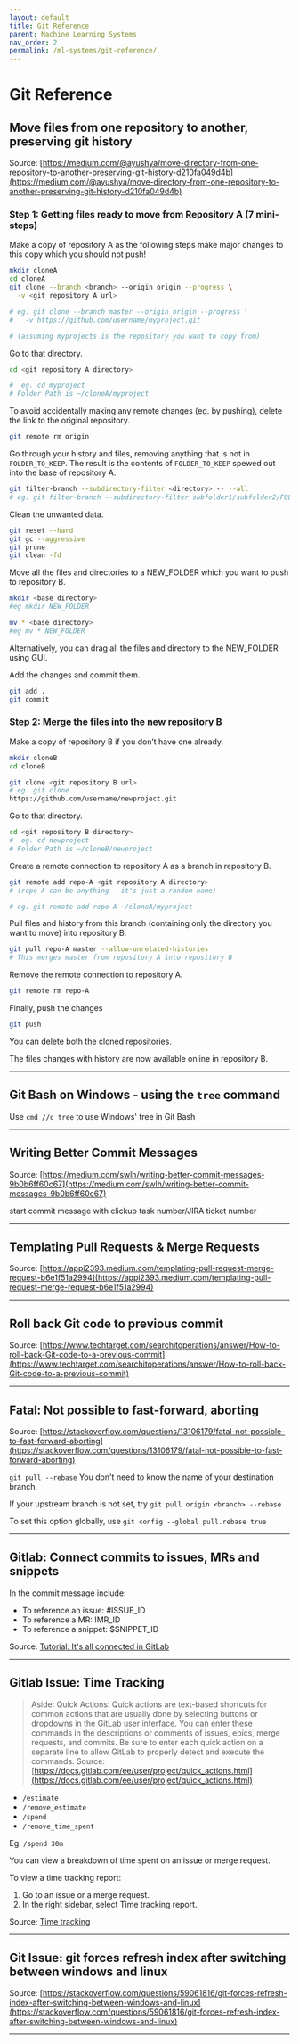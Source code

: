 ```yaml
---
layout: default
title: Git Reference
parent: Machine Learning Systems
nav_order: 2
permalink: /ml-systems/git-reference/
---
```


# Git Reference

## Move files from one repository to another, preserving git history

Source: [https://medium.com/@ayushya/move-directory-from-one-repository-to-another-preserving-git-history-d210fa049d4b](https://medium.com/@ayushya/move-directory-from-one-repository-to-another-preserving-git-history-d210fa049d4b)

### Step 1: Getting files ready to move from Repository A (7 mini-steps)

Make a copy of repository A as the following steps make major changes to this copy which you should not push!

```bash
mkdir cloneA
cd cloneA
git clone --branch <branch> --origin origin --progress \
  -v <git repository A url>

# eg. git clone --branch master --origin origin --progress \
#   -v https://github.com/username/myproject.git

# (assuming myprojects is the repository you want to copy from)
```

Go to that directory.

```bash
cd <git repository A directory>

#  eg. cd myproject
# Folder Path is ~/cloneA/myproject
```

To avoid accidentally making any remote changes (eg. by pushing), delete the link to the original repository.

```bash
git remote rm origin
```

Go through your history and files, removing anything that is not in `FOLDER_TO_KEEP`. The result is the contents of `FOLDER_TO_KEEP` spewed out into the base of repository A.

```bash
git filter-branch --subdirectory-filter <directory> -- --all
# eg. git filter-branch --subdirectory-filter subfolder1/subfolder2/FOLDER_TO_KEEP -- --all
```

Clean the unwanted data.

```bash
git reset --hard
git gc --aggressive 
git prune
git clean -fd
```

Move all the files and directories to a NEW_FOLDER which you want to push to repository B.

```bash
mkdir <base directory>
#eg mkdir NEW_FOLDER

mv * <base directory>
#eg mv * NEW_FOLDER
```

Alternatively, you can drag all the files and directory to the NEW_FOLDER using GUI.

Add the changes and commit them.

```bash
git add .
git commit
```

### Step 2: Merge the files into the new repository B

Make a copy of repository B if you don’t have one already.

```bash
mkdir cloneB
cd cloneB

git clone <git repository B url>
# eg. git clone 
https://github.com/username/newproject.git
```

Go to that directory.

```bash
cd <git repository B directory>
#  eg. cd newproject
# Folder Path is ~/cloneB/newproject
```

Create a remote connection to repository A as a branch in repository B.

```bash
git remote add repo-A <git repository A directory>
# (repo-A can be anything - it's just a random name)

# eg. git remote add repo-A ~/cloneA/myproject
```

Pull files and history from this branch (containing only the directory you want to move) into repository B.

```bash
git pull repo-A master --allow-unrelated-histories
# This merges master from repository A into repository B
```

Remove the remote connection to repository A.
```bash
git remote rm repo-A
```

Finally, push the changes

```bash
git push
```

You can delete both the cloned repositories.

The files changes with history are now available online in repository B.

-----------------------------------------------------------------------------------------------------

## Git Bash on Windows - using the `tree` command

Use `cmd //c tree` to use Windows' tree in Git Bash

-----------------------------------------------------------------------------------------------------

## Writing Better Commit Messages

Source: [https://medium.com/swlh/writing-better-commit-messages-9b0b6ff60c67](https://medium.com/swlh/writing-better-commit-messages-9b0b6ff60c67)

start commit message with clickup task number/JIRA ticket number

-----------------------------------------------------------------------------------------------------

## Templating Pull Requests & Merge Requests

Source: [https://appi2393.medium.com/templating-pull-request-merge-request-b6e1f51a2994](https://appi2393.medium.com/templating-pull-request-merge-request-b6e1f51a2994)

-----------------------------------------------------------------------------------------------------

## Roll back Git code to previous commit

Source: [https://www.techtarget.com/searchitoperations/answer/How-to-roll-back-Git-code-to-a-previous-commit](https://www.techtarget.com/searchitoperations/answer/How-to-roll-back-Git-code-to-a-previous-commit)

-----------------------------------------------------------------------------------------------------

## Fatal: Not possible to fast-forward, aborting

Source: [https://stackoverflow.com/questions/13106179/fatal-not-possible-to-fast-forward-aborting](https://stackoverflow.com/questions/13106179/fatal-not-possible-to-fast-forward-aborting)

`git pull --rebase` You don't need to know the name of your destination branch.

If your upstream branch is not set, try `git pull origin <branch> --rebase`

To set this option globally, use `git config --global pull.rebase true`

-----------------------------------------------------------------------------------------------------

## Gitlab: Connect commits to issues, MRs and snippets

In the commit message include:
- To reference an issue: #ISSUE_ID
- To reference a MR: !MR_ID
- To reference a snippet: $SNIPPET_ID

Source: [Tutorial: It's all connected in GitLab](https://about.gitlab.com/blog/2016/03/08/gitlab-tutorial-its-all-connected/)

-----------------------------------------------------------------------------------------------------

## Gitlab Issue: Time Tracking

> Aside: Quick Actions: Quick actions are text-based shortcuts for common actions that are usually done by selecting buttons or dropdowns in the GitLab user interface. You can enter these commands in the descriptions or comments of issues, epics, merge requests, and commits. Be sure to enter each quick action on a separate line to allow GitLab to properly detect and execute the commands. Source: [https://docs.gitlab.com/ee/user/project/quick_actions.html](https://docs.gitlab.com/ee/user/project/quick_actions.html)

- `/estimate`
- `/remove_estimate`
- `/spend`
- `/remove_time_spent`

Eg. `/spend 30m`

You can view a breakdown of time spent on an issue or merge request.

To view a time tracking report:
1. Go to an issue or a merge request.
2. In the right sidebar, select Time tracking report.

Source: [Time tracking](https://docs.gitlab.com/ee/user/project/time_tracking.html)

-----------------------------------------------------------------------------------------------------

## Git Issue: git forces refresh index after switching between windows and linux

Source: [https://stackoverflow.com/questions/59061816/git-forces-refresh-index-after-switching-between-windows-and-linux](https://stackoverflow.com/questions/59061816/git-forces-refresh-index-after-switching-between-windows-and-linux)

-----------------------------------------------------------------------------------------------------
